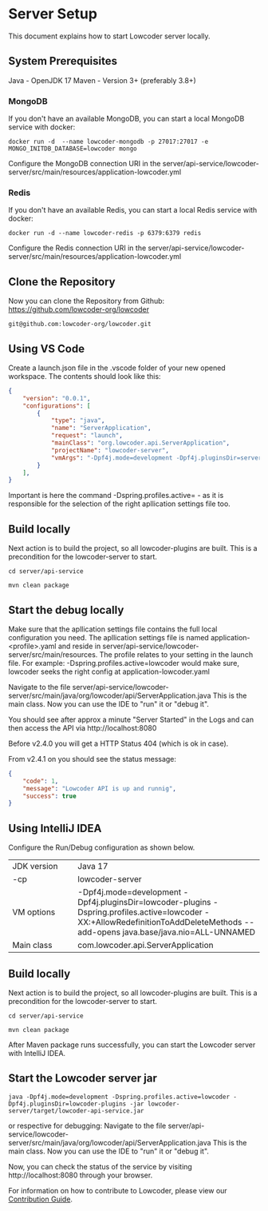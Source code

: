 # Server Setup

This document explains how to start Lowcoder server locally.

## System Prerequisites

Java - OpenJDK 17 Maven - Version 3+ (preferably 3.8+)

### MongoDB

If you don't have an available MongoDB, you can start a local MongoDB service with docker:

```shell
docker run -d  --name lowcoder-mongodb -p 27017:27017 -e MONGO_INITDB_DATABASE=lowcoder mongo
```

Configure the MongoDB connection URI in the server/api-service/lowcoder-server/src/main/resources/application-lowcoder.yml


### Redis

If you don't have an available Redis, you can start a local Redis service with docker:

```shell
docker run -d --name lowcoder-redis -p 6379:6379 redis
```

Configure the Redis connection URI in the server/api-service/lowcoder-server/src/main/resources/application-lowcoder.yml

## Clone the Repository

Now you can clone the Repository from Github: https://github.com/lowcoder-org/lowcoder

```shell
git@github.com:lowcoder-org/lowcoder.git
```

## Using VS Code

Create a launch.json file in the .vscode folder of your new opened workspace.
The contents should look like this:

```JSON
{
    "version": "0.0.1",
    "configurations": [
        {
            "type": "java",
            "name": "ServerApplication",
            "request": "launch",
            "mainClass": "org.lowcoder.api.ServerApplication",
            "projectName": "lowcoder-server",
            "vmArgs": "-Dpf4j.mode=development -Dpf4j.pluginsDir=server/api-service/lowcoder-plugins -Dspring.profiles.active=lowcoder-local-dev -XX:+AllowRedefinitionToAddDeleteMethods --add-opens java.base/java.nio=ALL-UNNAMED"
        }
    ],
}
```

Important is here the command -Dspring.profiles.active= - as it is responsible for the selection of the right apllication settings file too. 

## Build locally

Next action is to build the project, so all lowcoder-plugins are built. This is a precondition for the lowcoder-server to start.

```shell
cd server/api-service

mvn clean package
```

## Start the debug locally

Make sure that the apllication settings file contains the full local configuration you need. The apllication settings file is named application-\<profile>.yaml and reside in server/api-service/lowcoder-server/src/main/resources. The profile relates to your setting in the launch file. For example: -Dspring.profiles.active=lowcoder would make sure, lowcoder seeks the right config at application-lowcoder.yaml

Navigate to the file server/api-service/lowcoder-server/src/main/java/org/lowcoder/api/ServerApplication.java 
This is the main class. Now you can use the IDE to "run" it or "debug it".

You should see after approx a minute "Server Started" in the Logs and can then access the API via http://localhost:8080

Before v2.4.0 you will get a HTTP Status 404 (which is ok in case).

From v2.4.1 on you should see the status message:

```JSON
{
    "code": 1,
    "message": "Lowcoder API is up and runnig",
    "success": true
}
```

## Using IntelliJ IDEA

Configure the Run/Debug configuration as shown below.

<table>
    <tr>
        <td style="width: 115px">JDK version</td>
        <td>Java 17  </td>
    </tr>
    <tr>
        <td>-cp </td>
        <td>lowcoder-server </td>
    </tr>
    <tr>
        <td>VM options </td>
        <td>-Dpf4j.mode=development -Dpf4j.pluginsDir=lowcoder-plugins -Dspring.profiles.active=lowcoder -XX:+AllowRedefinitionToAddDeleteMethods --add-opens java.base/java.nio=ALL-UNNAMED</td>
    </tr>
    <tr>
        <td>Main class </td>
        <td>com.lowcoder.api.ServerApplication </td>
    </tr>
</table>

## Build locally

Next action is to build the project, so all lowcoder-plugins are built. This is a precondition for the lowcoder-server to start.

```shell
cd server/api-service

mvn clean package
```

After Maven package runs successfully, you can start the Lowcoder server with IntelliJ IDEA.


## Start the Lowcoder server jar

```shell
java -Dpf4j.mode=development -Dspring.profiles.active=lowcoder -Dpf4j.pluginsDir=lowcoder-plugins -jar lowcoder-server/target/lowcoder-api-service.jar
```
or respective for debugging: Navigate to the file server/api-service/lowcoder-server/src/main/java/org/lowcoder/api/ServerApplication.java This is the main class. Now you can use the IDE to "run" it or "debug it".


Now, you can check the status of the service by visiting http://localhost:8080 through your browser.

For information on how to contribute to Lowcoder, please view our [Contribution Guide](https://docs.openflower.org/lowcoder-documentation/lowcoder-extension/opensource-contribution).